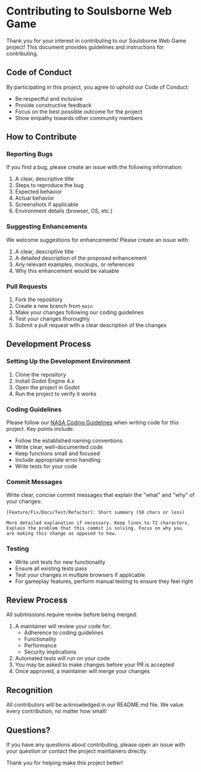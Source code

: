 # Contributing to Soulsborne Web Game

Thank you for your interest in contributing to our Soulsborne Web Game project! This document provides guidelines and instructions for contributing.

## Code of Conduct

By participating in this project, you agree to uphold our Code of Conduct:

- Be respectful and inclusive
- Provide constructive feedback
- Focus on the best possible outcome for the project
- Show empathy towards other community members

## How to Contribute

### Reporting Bugs

If you find a bug, please create an issue with the following information:

1. A clear, descriptive title
2. Steps to reproduce the bug
3. Expected behavior
4. Actual behavior
5. Screenshots if applicable
6. Environment details (browser, OS, etc.)

### Suggesting Enhancements

We welcome suggestions for enhancements! Please create an issue with:

1. A clear, descriptive title
2. A detailed description of the proposed enhancement
3. Any relevant examples, mockups, or references
4. Why this enhancement would be valuable

### Pull Requests

1. Fork the repository
2. Create a new branch from `main`
3. Make your changes following our coding guidelines
4. Test your changes thoroughly
5. Submit a pull request with a clear description of the changes

## Development Process

### Setting Up the Development Environment

1. Clone the repository
2. Install Godot Engine 4.x
3. Open the project in Godot
4. Run the project to verify it works

### Coding Guidelines

Please follow our [NASA Coding Guidelines](docs/nasa_coding_guidelines.md) when writing code for this project. Key points include:

- Follow the established naming conventions
- Write clear, well-documented code
- Keep functions small and focused
- Include appropriate error handling
- Write tests for your code

### Commit Messages

Write clear, concise commit messages that explain the "what" and "why" of your changes:

```
[Feature/Fix/Docs/Test/Refactor]: Short summary (50 chars or less)

More detailed explanation if necessary. Keep lines to 72 characters.
Explain the problem that this commit is solving. Focus on why you
are making this change as opposed to how.
```

### Testing

- Write unit tests for new functionality
- Ensure all existing tests pass
- Test your changes in multiple browsers if applicable
- For gameplay features, perform manual testing to ensure they feel right

## Review Process

All submissions require review before being merged:

1. A maintainer will review your code for:
   - Adherence to coding guidelines
   - Functionality
   - Performance
   - Security implications
2. Automated tests will run on your code
3. You may be asked to make changes before your PR is accepted
4. Once approved, a maintainer will merge your changes

## Recognition

All contributors will be acknowledged in our README.md file. We value every contribution, no matter how small!

## Questions?

If you have any questions about contributing, please open an issue with your question or contact the project maintainers directly.

Thank you for helping make this project better! 